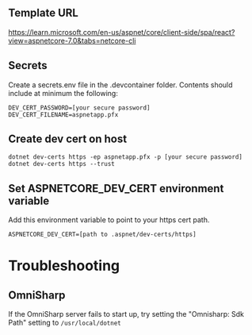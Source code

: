 ## Template URL

https://learn.microsoft.com/en-us/aspnet/core/client-side/spa/react?view=aspnetcore-7.0&tabs=netcore-cli

## Secrets

Create a secrets.env file in the .devcontainer folder.
Contents should include at minimum the following:

```
DEV_CERT_PASSWORD=[your secure password]
DEV_CERT_FILENAME=aspnetapp.pfx
```

## Create dev cert on host

```
dotnet dev-certs https -ep aspnetapp.pfx -p [your secure password]
dotnet dev-certs https --trust
```

## Set ASPNETCORE_DEV_CERT environment variable

Add this environment variable to point to your https cert path.
```
ASPNETCORE_DEV_CERT=[path to .aspnet/dev-certs/https]
```

# Troubleshooting
## OmniSharp
If the OmniSharp server fails to start up, try setting the "Omnisharp: Sdk Path" setting to `/usr/local/dotnet`
